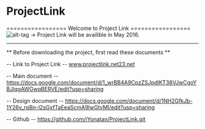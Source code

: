 # ProjectLink
================= Welcome to Project Link =================
  ![alt-tag](Document\Other\projectlink_sm_icon.png)
  -> Project Link will be availible in May 2016.
  
---------------------------------------------------------------

** Before downloading the project, first read these documents **

-- Link to Project Link --
www.projectlink.net23.net

-- Main document --
https://docs.google.com/document/d/1_wrBB4A9CpzZSJpdlKT38VJwCgoYBJlqgAWGwqBERVE/edit?usp=sharing

-- Design document --
https://docs.google.com/document/d/1NH2GfkJb-1Y26v_rpBn-l2sGxfTaEeaScmA9lwGtvMI/edit?usp=sharing

-- Github --
https://github.com/iYonatan/ProjectLink.git
